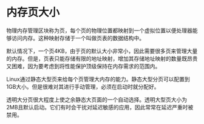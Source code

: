 # 内存页大小

物理内存管理区块称为页，每个页的物理位置都映射到一个虚拟位置以便处理器能够访问内存。这种映射存储于一个叫做页表的数据结构中。

默认情况下，一个页4KB，由于页的默认大小非常小，因此需要很多页来管理大量的内存。但是，页表只能存储有限的地址映射，增加其存储地址映射的数量既昂贵又困难，因为要考虑到将性能保护顶级保持在内存需求的范围内。

Linux通过静态大型页来给每个页管理大内存的能力。静态大型分页可以配置到1GB大小。但是很难对其进行手动管理，必须在启动时就分配好。

透明大分页很大程度上使之余静态大页面的一个自动选择。透明大型页大小为2MB且默认启动。它们有时会干扰对延迟敏感的应用，因此常常在延迟严重时被禁用。